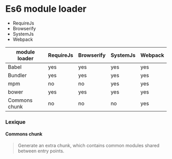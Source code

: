 # Es6 module loader

- RequireJs
- Browserify
- SystemJs
- Webpack

module loader  | RequireJs  | Browserify  | SystemJs  | Webpack
------------- | -------------| -------------| -------------| -------------
Babel  | yes | yes  | yes  | yes
Bundler  | yes | yes  | yes  | yes
mpm | no | no  | yes  | yes
bower | yes | yes  | yes  | yes
Commons chunk | no | no | no  | yes

### Lexique

#### Commons chunk

> Generate an extra chunk, which contains common modules shared between entry points.
